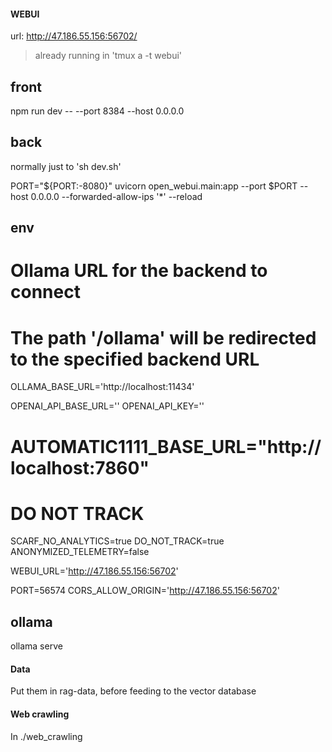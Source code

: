 #### WEBUI

url: http://47.186.55.156:56702/

> already running in 'tmux a -t webui'

## front
npm run dev -- --port 8384 --host 0.0.0.0

## back
normally just to 'sh dev.sh'

PORT="${PORT:-8080}"
uvicorn open_webui.main:app --port $PORT --host 0.0.0.0 --forwarded-allow-ips '*' --reload

## env
# Ollama URL for the backend to connect
# The path '/ollama' will be redirected to the specified backend URL
OLLAMA_BASE_URL='http://localhost:11434'

OPENAI_API_BASE_URL=''
OPENAI_API_KEY=''

# AUTOMATIC1111_BASE_URL="http://localhost:7860"

# DO NOT TRACK
SCARF_NO_ANALYTICS=true
DO_NOT_TRACK=true
ANONYMIZED_TELEMETRY=false

WEBUI_URL='http://47.186.55.156:56702'

PORT=56574
CORS_ALLOW_ORIGIN='http://47.186.55.156:56702'

## ollama
ollama serve

#### Data

Put them in rag-data, before feeding to the vector database

#### Web crawling

In ./web_crawling